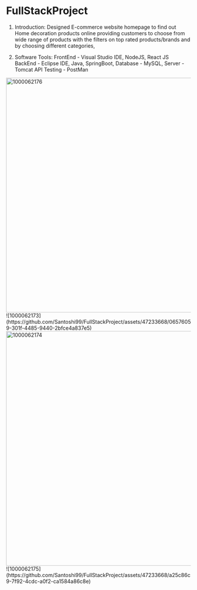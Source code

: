 # FullStackProject
1. Introduction:
  Designed E-commerce website homepage to find out Home decoration products online providing customers to choose from wide range of products with the filters on top rated products/brands and by choosing different categories,  

2. Software Tools:
   FrontEnd - Visual Studio IDE, NodeJS, React JS
   BackEnd  - Eclipse IDE, Java, SpringBoot, 
   Database - MySQL, 
   Server - Tomcat
   API Testing - PostMan
   
<img width="640" alt="1000062176" src="https://github.com/Santoshi99/FullStackProject/assets/47233668/874673a3-3183-4621-9461-cf3d9f4c8ac3">
![1000062173](https://github.com/Santoshi99/FullStackProject/assets/47233668/06576059-301f-4485-9440-2bfce4a837e5)
<img width="640" alt="1000062174" src="https://github.com/Santoshi99/FullStackProject/assets/47233668/0255317d-2690-4577-9a19-53b14115c25d">
![1000062175](https://github.com/Santoshi99/FullStackProject/assets/47233668/a25c86c9-7f92-4cdc-a0f2-ca1584a86c8e)

